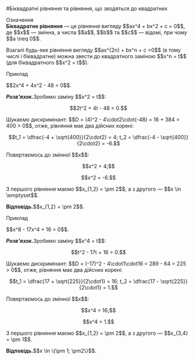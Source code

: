 #Бiквадратнi рiвняння та рівняння, що зводяться до квадратних

<div class="space">
<div class="eoz-wrap">
<span class="eoz">Означення</span>
<div class="eoz-text">
<b>Біквадратне рівняння</b> — це рівняння вигляду $$ax^4 + bx^2 + c = 0$$, де $$x$$ — змінна, а числа $$a$$, $$b$$ та $$c$$ — відомі, при чому $$a \neq 0$$.
</div>
</div>
</div>

<p>Взагалі будь-яке рівняння вигляду $$ax^{2n} + bx^n + c =0$$ (в тому числі і біквадратне) можна звести до квадратного заміною $$x^n = t$$ (для біквадратного $$x^2 = t$$).</p>
<div class="space"></div>
<div class="space">
<div class="task-wrap">
<span class="task">Приклад</span>
<div class="task-text">
<p>$$2x^4 + 4x^2 - 48 = 0$$.</p>
<p><b><i>Розв'язок.</i></b>Зробимо заміну $$x^2 = t$$:</p>
<p align="center">$$2t^2 + 4t - 48 = 0.$$</p>
<p>Шукаємо дискримінант: $$D = (4)^2 - 4\cdot2\cdot(-48) = 16 + 384 = 400 > 0$$, отже, рівняння має два дійсних корені:</p>
<p align="center">$$t_1 = \dfrac{-4 + \sqrt{400}}{2\cdot2} = 4; t_2 = \dfrac{-4 - \sqrt{400}}{2\cdot2} = -6.$$</p>
<p>Повертаємось до змінної $$x$$:</p>
<p align="center">$$x^2 = 4;$$</p>
<p align="center">$$x^2 = -6.$$</p>
<p>З першого рівняння маємо $$x_{1,2} = \pm 2$$, а з другого — $$x \in \emptyset$$.</p>
<p><b>Відповідь.</b>$$x_{1,2} = \pm 2$$.</p>
</div>
</div>
</div>

<div class="space">
<div class="task-wrap">
<span class="task">Приклад</span>
<div class="task-text">
<p>$$x^8 - 17x^4 + 16 = 0$$.</p>
<p><b><i>Розв'язок.</i></b>Зробимо заміну $$x^4 = t$$:</p>
<p align="center">$$t^2 - 17t + 16 = 0.$$</p>
<p>Шукаємо дискримінант: $$D = (-17)^2 - 4\cdot1\cdot16 = 289 - 64 = 225 > 0$$, отже, рівняння має два дійсних корені:</p>
<p align="center">$$t_1 = \dfrac{17 + \sqrt{225}}{2\cdot1} = 16; t_2 = \dfrac{17 - \sqrt{225}}{2\cdot1} = 1.$$</p>
<p>Повертаємось до змінної $$x$$:</p>
<p align="center">$$x^4 = 16;$$</p>
<p align="center">$$x^4 = 1.$$</p>
<p>З першого рівняння маємо $$x_{1,2} = \pm 2$$, а з другого — $$x_{3,4} = \pm 1$$.</p>
<p><b>Відповідь.</b>$$x \in \{\pm 1; \pm2\}$$.</p>
</div>
</div>
</div>
